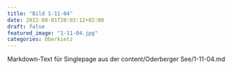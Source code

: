 ```yaml
---
title: "Bild 1-11-04"
date: 2022-08-01T20:03:12+02:00
draft: false
featured_image: "1-11-04.jpg"
categories: Oberkietz
---
```



Markdown-Text für Singlepage aus der content/Oderberger See/1-11-04.md